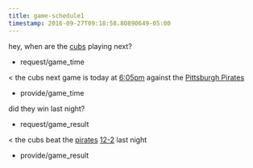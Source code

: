 ```yaml
---
title: game-schedule1
timestamp: 2016-09-27T09:18:58.80890649-05:00
---
```


hey, when are the [cubs](team) playing next?
* request/game_time

< the cubs next game is today at [6:05pm](time/game) against the [Pittsburgh Pirates](team/opponent)
* provide/game_time

did they win last night?
* request/game_result

< the cubs beat the [pirates](team/opponent) [12-2](game_score) last night
* provide/game_result
